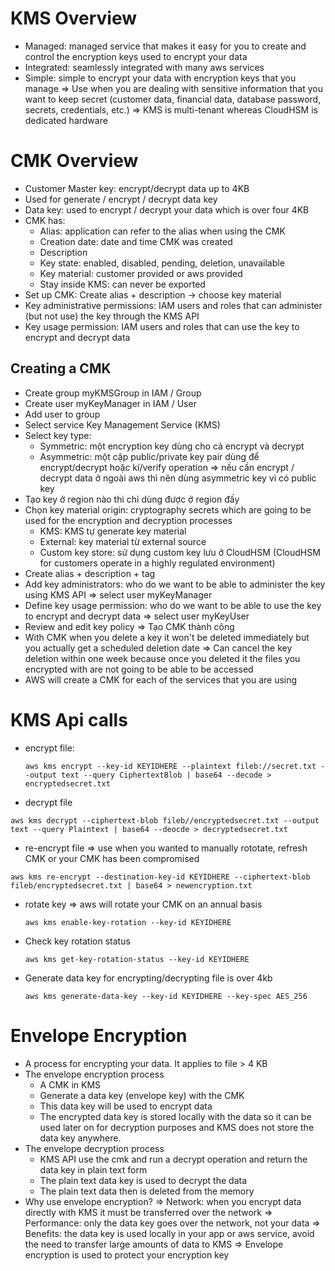 # KMS Overview
- Managed: managed service that makes it easy for you to create and control the encryption keys used to encrypt your data
- Integrated: seamlessly integrated with many aws services 
- Simple: simple to encrypt your data with encryption keys that you manage
=> Use when you are dealing with sensitive information that you want to keep secret (customer data, financial data, database password, secrets, credentials, etc.)
=> KMS is multi-tenant whereas CloudHSM is dedicated hardware

# CMK Overview
- Customer Master key: encrypt/decrypt data up to 4KB
- Used for generate / encrypt / decrypt data key
- Data key: used to encrypt / decrypt your data which is over four 4KB
- CMK has:
	- Alias: application can refer to the alias when using the CMK
	- Creation date: date and time CMK was created
	- Description
	- Key state: enabled, disabled, pending, deletion, unavailable
	- Key material: customer provided or aws provided
	- Stay inside KMS: can never be exported
- Set up CMK: Create alias + description -> choose key material
- Key administrative permissions: IAM users and roles that can administer (but not use) the key through the KMS API
- Key usage permission: IAM users and roles that can use the key to encrypt and decrypt data
## Creating a CMK 
- Create group myKMSGroup in IAM / Group
- Create user myKeyManager in IAM / User
- Add user to group
- Select service Key Management Service (KMS)
- Select key type:
	- Symmetric: một encryption key dùng cho cả encrypt và decrypt
	- Asymmetric: một cặp public/private key pair dùng để encrypt/decrypt hoặc kí/verify operation => nếu cần encrypt / decrypt data ở ngoài aws thì nên dùng asymmetric key vì có public key
- Tạo key ở region nào thì chỉ dùng được ở region đấy
-  Chọn key material origin:  cryptography secrets which are going to be used for the encryption and decryption processes
	-  KMS: KMS tự generate key material
	-  External: key material từ external source
	-  Custom key store: sử dụng custom key lưu ở CloudHSM (CloudHSM for customers operate in a highly regulated environment)
- Create alias + description + tag
- Add key administrators: who do we want to be able to administer the key using KMS API => select user myKeyManager
- Define key usage permission: who do we want to be able to use the key to encrypt and decrypt data => select user myKeyUser
- Review and edit key policy
=> Tạo CMK thành công
- With CMK when you delete a key it won't be deleted immediately but you actually get a scheduled deletion date => Can cancel the key deletion within one week because once you deleted it the files you encrypted with are not going to be able to be accessed
- AWS will create a CMK for each of the services that you are using

# KMS Api calls
- encrypt file:
  ```
  aws kms encrypt --key-id KEYIDHERE --plaintext fileb://secret.txt --output text --query CiphertextBlob | base64 --decode > encryptedsecret.txt
  ```
 - decrypt file
  ```
  aws kms decrypt --ciphertext-blob fileb//encryptedsecret.txt --output text --query Plaintext | base64 --deocde > decryptedsecret.txt
  ```
 - re-encrypt file => use when you wanted to manually rototate, refresh CMK or your CMK has been compromised
  ```
  aws kms re-encrypt --destination-key-id KEYIDHERE --ciphertext-blob fileb/encryptedsecret.txt | base64 > newencryption.txt
  ```
- rotate key => aws will rotate your CMK on an annual basis
  ``` 
  aws kms enable-key-rotation --key-id KEYIDHERE
  ```
- Check key rotation status
	```
	aws kms get-key-rotation-status --key-id KEYIDHERE
	```
- Generate data key for encrypting/decrypting file is over 4kb
	```
	aws kms generate-data-key --key-id KEYIDHERE --key-spec AES_256
	```
	
# Envelope Encryption
- A process for encrypting your data. It applies to file > 4 KB
- The envelope encryption process
	- A CMK in KMS 
	- Generate a data key (envelope key) with the CMK
	- This data key will be used to encrypt data
	- The encrypted data key is stored locally with the data so it can be used later on for decryption purposes and KMS does not store the data key anywhere.
- The envelope decryption process
	- KMS API use the cmk and run a decrypt operation and return the data key in plain text form
	- The plain text data key is used to decrypt the data
	- The plain text data then is deleted from the memory
- Why use envelope encryption?
=> Network: when you encrypt data directly with KMS it must be transferred over the network
=> Performance: only the data key goes over the network, not your data
=> Benefits: the data key is used locally in your app or aws service, avoid the need to transfer large amounts of data to KMS
=> Envelope encryption is used to protect your encryption key